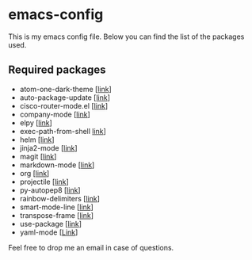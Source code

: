 # emacs-config

This is my emacs config file. Below you can find the list of the packages used.

## Required packages

* atom-one-dark-theme [[link](https://github.com/jonathanchu/atom-one-dark-theme)]
* auto-package-update [[link](https://github.com/rranelli/auto-package-update.el)]
* cisco-router-mode.el [[link](https://www.emacswiki.org/emacs/download/cisco-router-mode.el)]
* company-mode [[link](https://github.com/company-mode/company-mode)]
* elpy [[link](https://elpy.readthedocs.io)]
* exec-path-from-shell [link](https://github.com/purcell/exec-path-from-shell)]
* helm [[link](https://github.com/emacs-helm/helm)]
* jinja2-mode [[link](https://github.com/paradoxxxzero/jinja2-mode)]
* magit [[link](https://magit.vc)]
* markdown-mode [[link](http://jblevins.org/projects/markdown-mode/)]
* org [[link](http://orgmode.org)]
* projectile [[link](https://github.com/bbatsov/projectile)]
* py-autopep8 [[link](https://github.com/paetzke/py-autopep8.el)]
* rainbow-delimiters [[link](https://www.emacswiki.org/emacs/RainbowDelimiters)]
* smart-mode-line [[link](https://github.com/Malabarba/smart-mode-line)]
* transpose-frame [[link](https://www.emacswiki.org/emacs/TransposeFrame)]
* use-package [[link](https://github.com/jwiegley/use-package)]
* yaml-mode [[Link](https://github.com/yoshiki/yaml-mode)]

Feel free to drop me an email in case of questions.
